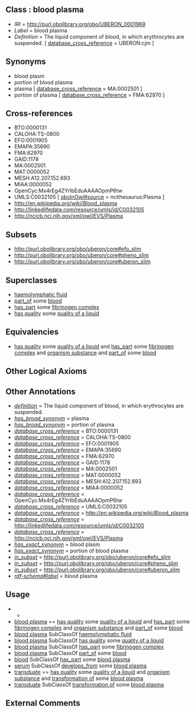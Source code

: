 
## Class : blood plasma

 * *IRI* = http://purl.obolibrary.org/obo/UBERON_0001969
 * *Label* = blood plasma
 * *Definition* = The liquid component of blood, in which erythrocytes are suspended. [ [database_cross_reference](../../ef/oboInOwl#hasDbXref.md) = UBERON:cjm ]

## Synonyms

 * blood plasm
 * portion of blood plasma
 * plasma [ [database_cross_reference](../../ef/oboInOwl#hasDbXref.md) = MA:0002501 ]
 * portion of plasma [ [database_cross_reference](../../ef/oboInOwl#hasDbXref.md) = FMA:62970 ]

## Cross-references

 * BTO:0000131
 * CALOHA:TS-0800
 * EFO:0001905
 * EMAPA:35690
 * FMA:62970
 * GAID:1178
 * MA:0002501
 * MAT:0000052
 * MESH:A12.207.152.693
 * MIAA:0000052
 * OpenCyc:Mx4rEg4ZYrIbEduAAAAOpmP6tw
 * UMLS:C0032105 [ [oboInOwl#source](../../ce/oboInOwl#source.md) = ncithesaurus:Plasma ]
 * http://en.wikipedia.org/wiki/Blood_plasma
 * http://linkedlifedata.com/resource/umls/id/C0032105
 * http://ncicb.nci.nih.gov/xml/owl/EVS/Plasma

## Subsets

 * http://purl.obolibrary.org/obo/uberon/core#efo_slim
 * http://purl.obolibrary.org/obo/uberon/core#pheno_slim
 * http://purl.obolibrary.org/obo/uberon/core#uberon_slim

## Superclasses

 * [haemolymphatic fluid](../../UBERON/79/UBERON_0000179.md)
 * [part_of](../../BFO/50/BFO_0000050.md) some [blood](../../UBERON/78/UBERON_0000178.md)
 * [has_part](../../BFO/51/BFO_0000051.md) some [fibrinogen complex](../../GO/77/GO_0005577.md)
 * [has quality](../../RO/86/RO_0000086.md) some [quality of a liquid](../../PATO/48/PATO_0001548.md)

## Equivalencies

 * [has quality](../../RO/86/RO_0000086.md) some [quality of a liquid](../../PATO/48/PATO_0001548.md) and [has_part](../../BFO/51/BFO_0000051.md) some [fibrinogen complex](../../GO/77/GO_0005577.md) and [organism substance](../../UBERON/63/UBERON_0000463.md) and [part_of](../../BFO/50/BFO_0000050.md) some [blood](../../UBERON/78/UBERON_0000178.md)

## Other Logical Axioms


## Other Annotations

 * *[definition](../../IAO/15/IAO_0000115.md)* = The liquid component of blood, in which erythrocytes are suspended.
 * *[has_broad_synonym](../../ym/oboInOwl#hasBroadSynonym.md)* = plasma
 * *[has_broad_synonym](../../ym/oboInOwl#hasBroadSynonym.md)* = portion of plasma
 * *[database_cross_reference](../../ef/oboInOwl#hasDbXref.md)* = BTO:0000131
 * *[database_cross_reference](../../ef/oboInOwl#hasDbXref.md)* = CALOHA:TS-0800
 * *[database_cross_reference](../../ef/oboInOwl#hasDbXref.md)* = EFO:0001905
 * *[database_cross_reference](../../ef/oboInOwl#hasDbXref.md)* = EMAPA:35690
 * *[database_cross_reference](../../ef/oboInOwl#hasDbXref.md)* = FMA:62970
 * *[database_cross_reference](../../ef/oboInOwl#hasDbXref.md)* = GAID:1178
 * *[database_cross_reference](../../ef/oboInOwl#hasDbXref.md)* = MA:0002501
 * *[database_cross_reference](../../ef/oboInOwl#hasDbXref.md)* = MAT:0000052
 * *[database_cross_reference](../../ef/oboInOwl#hasDbXref.md)* = MESH:A12.207.152.693
 * *[database_cross_reference](../../ef/oboInOwl#hasDbXref.md)* = MIAA:0000052
 * *[database_cross_reference](../../ef/oboInOwl#hasDbXref.md)* = OpenCyc:Mx4rEg4ZYrIbEduAAAAOpmP6tw
 * *[database_cross_reference](../../ef/oboInOwl#hasDbXref.md)* = UMLS:C0032105
 * *[database_cross_reference](../../ef/oboInOwl#hasDbXref.md)* = http://en.wikipedia.org/wiki/Blood_plasma
 * *[database_cross_reference](../../ef/oboInOwl#hasDbXref.md)* = http://linkedlifedata.com/resource/umls/id/C0032105
 * *[database_cross_reference](../../ef/oboInOwl#hasDbXref.md)* = http://ncicb.nci.nih.gov/xml/owl/EVS/Plasma
 * *[has_exact_synonym](../../ym/oboInOwl#hasExactSynonym.md)* = blood plasm
 * *[has_exact_synonym](../../ym/oboInOwl#hasExactSynonym.md)* = portion of blood plasma
 * *[in_subset](../../et/oboInOwl#inSubset.md)* = http://purl.obolibrary.org/obo/uberon/core#efo_slim
 * *[in_subset](../../et/oboInOwl#inSubset.md)* = http://purl.obolibrary.org/obo/uberon/core#pheno_slim
 * *[in_subset](../../et/oboInOwl#inSubset.md)* = http://purl.obolibrary.org/obo/uberon/core#uberon_slim
 * *[rdf-schema#label](../../el/rdf-schema#label.md)* = blood plasma

## Usage

 * -
 * [blood plasma](../../UBERON/69/UBERON_0001969.md) == [has quality](../../RO/86/RO_0000086.md) some [quality of a liquid](../../PATO/48/PATO_0001548.md) and [has_part](../../BFO/51/BFO_0000051.md) some [fibrinogen complex](../../GO/77/GO_0005577.md) and [organism substance](../../UBERON/63/UBERON_0000463.md) and [part_of](../../BFO/50/BFO_0000050.md) some [blood](../../UBERON/78/UBERON_0000178.md)
 * [blood plasma](../../UBERON/69/UBERON_0001969.md) SubClassOf [haemolymphatic fluid](../../UBERON/79/UBERON_0000179.md)
 * [blood plasma](../../UBERON/69/UBERON_0001969.md) SubClassOf [has quality](../../RO/86/RO_0000086.md) some [quality of a liquid](../../PATO/48/PATO_0001548.md)
 * [blood plasma](../../UBERON/69/UBERON_0001969.md) SubClassOf [has_part](../../BFO/51/BFO_0000051.md) some [fibrinogen complex](../../GO/77/GO_0005577.md)
 * [blood plasma](../../UBERON/69/UBERON_0001969.md) SubClassOf [part_of](../../BFO/50/BFO_0000050.md) some [blood](../../UBERON/78/UBERON_0000178.md)
 * [blood](../../UBERON/78/UBERON_0000178.md) SubClassOf [has_part](../../BFO/51/BFO_0000051.md) some [blood plasma](../../UBERON/69/UBERON_0001969.md)
 * [serum](../../UBERON/77/UBERON_0001977.md) SubClassOf [develops_from](../../RO/02/RO_0002202.md) some [blood plasma](../../UBERON/69/UBERON_0001969.md)
 * [transduate](../../UBERON/79/UBERON_0007779.md) == [has quality](../../RO/86/RO_0000086.md) some [quality of a liquid](../../PATO/48/PATO_0001548.md) and [organism substance](../../UBERON/63/UBERON_0000463.md) and [transformation of](../../RO/94/RO_0002494.md) some [blood plasma](../../UBERON/69/UBERON_0001969.md)
 * [transduate](../../UBERON/79/UBERON_0007779.md) SubClassOf [transformation of](../../RO/94/RO_0002494.md) some [blood plasma](../../UBERON/69/UBERON_0001969.md)

## External Comments

